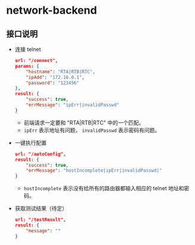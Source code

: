# network-backend

## 接口说明

- 连接 telnet

  ```json
  url: "/connect",
  params: {
      "hostname": "RTA|RTB|RTC",
      "ipAdd": "172.16.0.1",
      "password": "123456"
  },
  result: {
      "success": true,
      "errMessage": "ipErr|invalidPasswd"
  }
  ```

  - 前端请求一定要和 "RTA|RTB|RTC" 中的一个匹配。
  - `ipErr` 表示地址有问题， `invalidPasswd` 表示密码有问题。

- 一键执行配置

  ```json
  url: "/autoConfig",
  result: {
      "success": true,
      "errMessage": "hostIncomplete|ipErr|invalidPasswd|" 
  }
  ```

  - `hostIncomplete` 表示没有给所有的路由器都输入相应的 telnet 地址和密码。

- 获取测试结果（待定）

  ```json
  url: "/testResult",
  result: {
      "message": ""
  }
  ```

  

